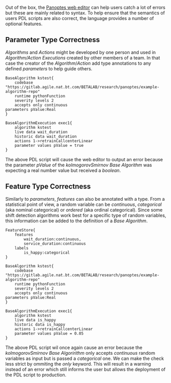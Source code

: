 Out of the box, the [Panoptes web editor](http://editor.panoptes.uk) can help users catch a lot of errors but these are mainly related to syntax. To help ensure that the semantics of users PDL scripts are also correct, the language provides a number of optional features.

## Parameter Type Correctness
_Algorithms_  and _Actions_ might be developed by one person and used in _Algorithm/Action Executions_ created by other members of a team. In that case the creator of the  _Algorithm_/_Action_ add type annotations to any defined _parameters_ to help guide others.
```
BaseAlgorithm kstest{
    codebase "https://gitlab.agile.nat.bt.com/BETALAB/research/panoptes/example-algorithm-repo"
    runtime pythonFunction
    severity levels 2
    accepts only continuous
parameters pValue:Real
}

BaseAlgorithmExecution exec1{
    algorithm kstest
    live data wait_duration
    historic data wait_duration
    actions 1->retrainCallcenterLinear
    parameter values pValue = true
}
```
The above PDL script will cause the web editor to output an error because the parameter _pValue_ of the _kolmogorovSmirnov Base Algorithm_ was expecting a real number value but received a _boolean_.

## Feature Type Correctness
Similarly to _parameters_, _features_ can also be annotated with a type. From a statistical point of view, a random variable can be _continuous_, _categorical_ (aka nominal categorical) or _ordered_ (aka ordinal categorical). Since some shift detection algorithms work best for a specific type of random variables, this information can be added to the definition of a _Base Algorithm_.

```
FeatureStore{
    features
        wait_duration:continuous,
        service_duration:continuous
    labels 
        is_happy:categorical
}

BaseAlgorithm kstest{
    codebase "https://gitlab.agile.nat.bt.com/BETALAB/research/panoptes/example-algorithm-repo"
    runtime pythonFunction
    severity levels 2
    accepts only continuous
parameters pValue:Real
}

BaseAlgorithmExecution exec1{
    algorithm kstest
    live data is_happy
    historic data is_happy
    actions 1->retrainCallcenterLinear
    parameter values pValue = 0.05
}
```
The above PDL script wil once again cause an error because the _kolmogorovSmirnov_ _Base Algoririthm_ only accepts _continuous_ random variables as input but is passed a _categorical_ one. We can make the check less strict by ommiting the _only_ keyword. This will result in a warning instead of an error which still informs the user but allows the deployment of the PDL script to production.